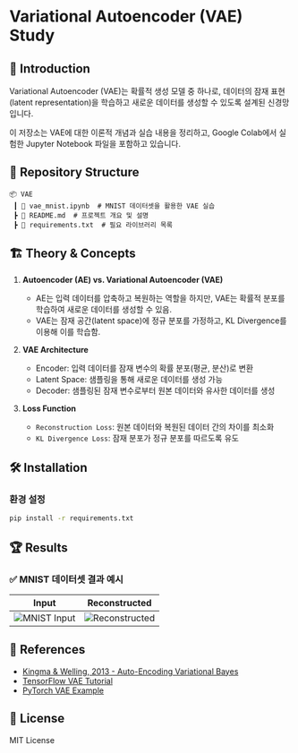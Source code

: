 # Variational Autoencoder (VAE) Study


## 📌 Introduction
Variational Autoencoder (VAE)는 확률적 생성 모델 중 하나로, 데이터의 잠재 표현(latent representation)을 학습하고 새로운 데이터를 생성할 수 있도록 설계된 신경망입니다.

이 저장소는 VAE에 대한 이론적 개념과 실습 내용을 정리하고, Google Colab에서 실험한 Jupyter Notebook 파일을 포함하고 있습니다.

## 📂 Repository Structure
```
📦 VAE
 ┃ 📜 vae_mnist.ipynb  # MNIST 데이터셋을 활용한 VAE 실습
 ┣ 📜 README.md  # 프로젝트 개요 및 설명
 ┣ 📜 requirements.txt  # 필요 라이브러리 목록
```

## 🏗 Theory & Concepts
1. **Autoencoder (AE) vs. Variational Autoencoder (VAE)**
   - AE는 입력 데이터를 압축하고 복원하는 역할을 하지만, VAE는 확률적 분포를 학습하여 새로운 데이터를 생성할 수 있음.
   - VAE는 잠재 공간(latent space)에 정규 분포를 가정하고, KL Divergence를 이용해 이를 학습함.

2. **VAE Architecture**
   - Encoder: 입력 데이터를 잠재 변수의 확률 분포(평균, 분산)로 변환
   - Latent Space: 샘플링을 통해 새로운 데이터를 생성 가능
   - Decoder: 샘플링된 잠재 변수로부터 원본 데이터와 유사한 데이터를 생성

3. **Loss Function**
   - `Reconstruction Loss`: 원본 데이터와 복원된 데이터 간의 차이를 최소화
   - `KL Divergence Loss`: 잠재 분포가 정규 분포를 따르도록 유도

## 🛠 Installation
### 환경 설정
```bash
pip install -r requirements.txt
```

## 🏆 Results
### ✅ MNIST 데이터셋 결과 예시
| Input | Reconstructed |
|---|---|
| ![MNIST Input](https://upload.wikimedia.org/wikipedia/commons/2/27/MnistExamples.png) | ![Reconstructed](https://upload.wikimedia.org/wikipedia/commons/6/61/Autoencoder_mnist.png) |

## 🔗 References
- [Kingma & Welling, 2013 - Auto-Encoding Variational Bayes](https://arxiv.org/abs/1312.6114)
- [TensorFlow VAE Tutorial](https://www.tensorflow.org/tutorials/generative/cvae)
- [PyTorch VAE Example](https://github.com/pytorch/examples/tree/main/vae)

## 📜 License
MIT License
